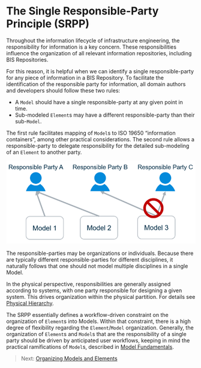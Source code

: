 # The Single Responsible-Party Principle (SRPP)

Throughout the information lifecycle of infrastructure engineering, the responsibility for information is a key concern. These responsibilities influence the organization of all relevant information repositories, including BIS Repositories.

For this reason, it is helpful when we can identify a single responsible-party for any piece of information in a BIS Repository. To facilitate the identification of the responsible party for information, all domain authors and developers should follow these two rules:

- A `Model` should have a single responsible-party at any given point in time.
- Sub-modeled `Element`s may have a different responsible-party than their sub-`Model`.

The first rule facilitates mapping of `Model`s to ISO 19650 “information containers”, among other practical considerations. The second rule allows a responsible-party to delegate responsibility for the detailed sub-modeling of an `Element` to another party.

![Responsible Parties](./media/srpp-responsible-parties.png)

The responsible-parties may be organizations or individuals. Because there are typically different responsible-parties for different disciplines, it naturally follows that one should not model multiple disciplines in a single Model.

In the physical perspective, responsibilities are generally assigned according to systems, with one party responsible for designing a given system. This drives organization within the physical partition. For details see [Physical Hierarchy](./physical-hierarchy-organization.md).

The SRPP essentially defines a workflow-driven constraint on the organization of `Element`s into Models. Within that constraint, there is a high degree of flexibility regarding the `Element`/`Model` organization. Generally, the organization of `Element`s and `Model`s that are the responsibility of a single party should be driven by anticipated user workflows, keeping in mind the practical ramifications of `Model`s, described in [Model Fundamentals](./model-fundamentals.md).

> Next: [Organizing Models and Elements](./organizing-models-and-elements.md)

